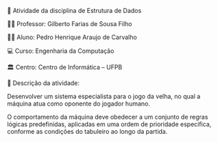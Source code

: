 📝 Atividade da disciplina de Estrutura de Dados

👨‍🏫 Professor: Gilberto Farias de Sousa Filho

👨‍🎓 Aluno: Pedro Henrique Araujo de Carvalho

💻 Curso: Engenharia da Computação

🏛️ Centro: Centro de Informática – UFPB

📄 Descrição da atividade:

Desenvolver um sistema especialista para o jogo da velha, no qual a máquina atua como oponente do jogador humano. 

O comportamento da máquina deve obedecer a um conjunto de regras lógicas predefinidas, aplicadas em uma ordem de prioridade específica, conforme as condições do tabuleiro ao longo da partida.
